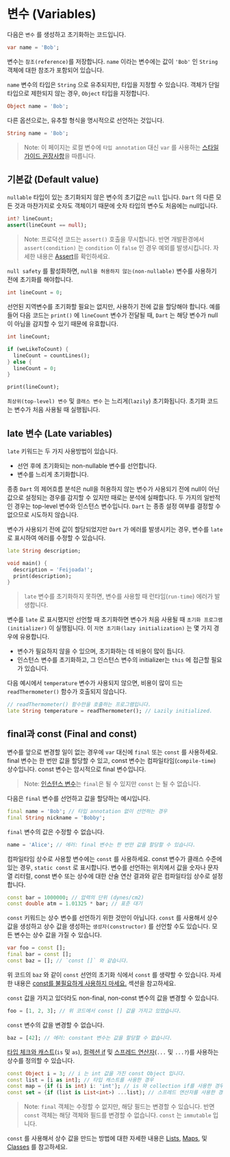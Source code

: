 # 변수 (Variables)
다음은 `변수` 를 생성하고 초기화하는 코드입니다.
```dart
var name = 'Bob';
```

변수는 `참조(reference)`를 저장합니다. `name` 이라는 변수에는 값이 `'Bob'` 인 `String` 객체에 대한 참조가 포함되어 있습니다.

`name` 변수의 타입은 `String` 으로 유추되지만, 타입을 지정할 수 있습니다. 객체가 단일 타입으로 제한되지 않는 경우, `Object` 타입을 지정합니다.
```dart
Object name = 'Bob';
```

다른 옵션으로는, 유추할 형식을 명시적으로 선언하는 것입니다.
```dart
String name = 'Bob';
```

> Note: 이 페이지는 로컬 변수에 `타입 annotation` 대신 `var` 를 사용하는 [스타일가이드 권장사항](https://dart.dev/guides/language/effective-dart/design#types)을 따릅니다.

## 기본값 (Default value)
`nullable` 타입이 있는 초기화되지 않은 변수의 초기값은 `null` 입니다. `Dart` 의 다른 모든 것과 마찬가지로 숫자도 객체이기 때문에 숫자 타입의 변수도 처음에는 null입니다.
```dart
int? lineCount;
assert(lineCount == null);
```

> Note: 프로덕션 코드는 `assert()` 호출을 무시합니다. 반면 개발환경에서 `assert(condition)` 는 `condition` 이 `false` 인 경우 예외를 발생시킵니다. 자세한 내용은 [Assert](https://dart.dev/language/control-flow#assert)를 확인하세요.

`null safety` 를 활성화하면, `null을 허용하지 않는(non-nullable)` 변수를 사용하기 전에 초기화를 해야합니다.
```dart
int lineCount = 0;
```

선언된 지역변수를 초기화할 필요는 없지만, 사용하기 전에 값을 할당해야 합니다. 예를 들어 다음 코드는 `print()` 에 `lineCount` 변수가 전달될 때, `Dart` 는 해당 변수가 null이 아님을 감지할 수 있기 때문에 유효합니다.
```dart
int lineCount;

if (weLikeToCount) {
  lineCount = countLines();
} else {
  lineCount = 0;
}

print(lineCount);
```

`최상위(top-level) 변수` 및 `클래스 변수` 는 느리게(`lazily`) 초기화됩니다. 초기화 코드는 변수가 처음 사용될 때 실행됩니다.

## late 변수 (Late variables)
`late` 키워드는 두 가지 사용방법이 있습니다.

- 선언 후에 초기화되는 non-nullable 변수를 선언합니다.
- 변수를 느리게 초기화합니다.

종종 `Dart` 의 제어흐름 분석은 null을 허용하지 않는 변수가 사용되기 전에 null이 아닌 값으로 설정되는 경우를 감지할 수 있지만 때로는 분석에 실패합니다. 두 가지의 일반적인 경우는 top-level 변수와 인스턴스 변수입니다. `Dart` 는 종종 설정 여부를 결정할 수 없으므로 시도하지 않습니다.

변수가 사용되기 전에 값이 할당되었지만 `Dart` 가 에러를 발생시키는 경우, 변수를 `late` 로 표시하여 에러를 수정할 수 있습니다.
```dart
late String description;

void main() {
  description = 'Feijoada!';
  print(description);
}
```

> `late` 변수를 초기화하지 못하면, 변수를 사용할 때 런타임(`run-time`) 에러가 발생합니다.

변수를 `late` 로 표시했지만 선언할 때 초기화하면 변수가 처음 사용될 때 `초기화 프로그램(initializer)` 이 실행됩니다. 이 `지연 초기화(lazy initialization)` 는 몇 가지 경우에 유용합니다.

- 변수가 필요하지 않을 수 있으며, 초기화하는 데 비용이 많이 듭니다.
- 인스턴스 변수를 초기화하고, 그 인스턴스 변수의 initializer는 `this` 에 접근할 필요가 있습니다.

다음 예시에서 `temperature` 변수가 사용되지 않으면, 비용이 많이 드는 `readThermometer()` 함수가 호출되지 않습니다.
```dart
// readThermometer() 함수만을 호출하는 프로그램입니다.
late String temperature = readThermometer(); // Lazily initialized.
```

## final과 const (Final and const)
변수를 앞으로 변경할 일이 없는 경우에 `var` 대신에 `final` 또는 `const` 를 사용하세요. final 변수는 한 번만 값을 할당할 수 있고, const 변수는 컴파일타임(`compile-time`) 상수입니다. const 변수는 암시적으로 final 변수입니다.

> Note: [인스턴스 변수](https://dart.dev/language/classes#instance-variables)는 `final`은 될 수 있지만 `const` 는 될 수 없습니다.

다음은 `final` 변수를 선언하고 값을 할당하는 예시입니다.
```dart
final name = 'Bob'; // 타입 annotation 없이 선언하는 경우
final String nickname = 'Bobby';
```

`final` 변수의 값은 수정할 수 없습니다.
```dart
name = 'Alice'; // 에러: final 변수는 한 번만 값을 할당할 수 있습니다.
```

컴파일타임 상수로 사용할 변수에는 `const` 를 사용하세요. const 변수가 클래스 수준에 있는 경우, `static const` 로 표시합니다. 변수를 선언하는 위치에서 값을 숫자나 문자열 리터럴, const 변수 또는 상수에 대한 산술 연산 결과와 같은 컴파일타임 상수로 설정합니다.
```dart
const bar = 1000000; // 압력의 단위 (dynes/cm2)
const double atm = 1.01325 * bar; // 표준 대기
```

`const` 키워드는 상수 변수를 선언하기 위한 것만이 아닙니다. `const` 를 사용해서 상수 값을 생성하고 상수 값을 생성하는 `생성자(constructor)` 를 선언할 수도 있습니다. 모든 변수는 상수 값을 가질 수 있습니다.
```dart
var foo = const [];
final bar = const [];
const baz = []; // `const []` 와 같습니다.
```

위 코드의 `baz` 와 같이 `const` 선언의 초기화 식에서 `const` 를 생략할 수 있습니다. 자세한 내용은 [const를 불필요하게 사용하지 마세요.](https://dart.dev/guides/language/effective-dart/usage#dont-use-const-redundantly) 섹션을 참고하세요.

`const` 값을 가지고 있더라도 non-final, non-const 변수의 값을 변경할 수 있습니다.
```dart
foo = [1, 2, 3]; // 위 코드에서 const [] 값을 가지고 있었습니다.
```

`const` 변수의 값을 변경할 수 없습니다.
```dart
baz = [42]; // 에러: constant 변수는 값을 할당할 수 없습니다.
```

[타입 체크와 캐스트](https://dart.dev/language/operators#type-test-operators)(`is` 및 `as`), [컬렉션 if](https://dart.dev/language/collections#control-flow-operators) 및 [스프레드 연산자](https://dart.dev/language/collections#spread-operators)(`...` 및 `...?`)를 사용하는 상수를 정의할 수 있습니다.
```dart
const Object i = 3; // i 는 int 값을 가진 const Object 입니다.
const list = [i as int]; // 타입 캐스트를 사용한 경우
const map = {if (i is int) i: 'int'}; // is 와 collection if를 사용한 경우
const set = {if (list is List<int>) ...list}; // 스프레드 연산자를 사용한 경우
```

> Note: `final` 객체는 수정할 수 없지만, 해당 필드는 변경할 수 있습니다. 반면 `const` 객체는 해당 객체와 필드를 변경할 수 없습니다. `const` 는 `immutable` 입니다.

`const` 를 사용해서 상수 값을 만드는 방법에 대한 자세한 내용은 [Lists](https://dart.dev/language/collections#lists), [Maps](https://dart.dev/language/collections#maps), 및 [Classes](https://dart.dev/language/classes) 를 참고하세요.